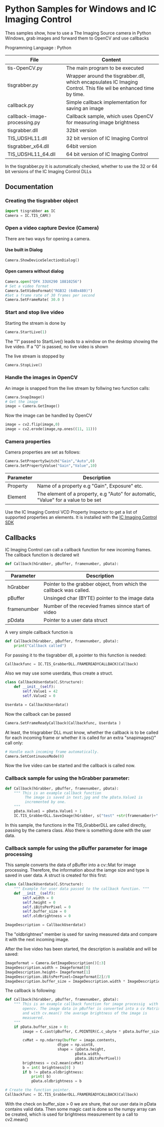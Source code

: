 # Python Samples for Windows and IC Imaging Control
Thes samples show, how to use a The Imaging Source camera in Python Windows, grab images and forward them to OpenCV and use callbacks

Programming Language : Python

| File | Content |
| --- | --- |
| tis-OpenCV.py | The main program to be executed |
| tisgrabber.py | Wrapper around the tisgrabber.dll, which encapsulates IC Imaging Control. This file wil be enhanced time by time. |
| callback.py | Simple callback implementation for saving an image |
| callback-image-processing.py | Callback sample, which uses OpenCV for measuring image brightness |
| tisgrabber.dll | 32bit version  |
| TIS_UDSHL11.dll | 32 bit version of IC Imaging Control |
| tisgrabber_x64.dll | 64bit version  |
| TIS_UDSHL11_64.dll | 64 bit version of IC Imaging Control |

In the tisgrabber.py it is automatically checked, whether to use the 32 or 64 bit versions of the IC Imaging Control DLLs

## Documentation
### Creating the tisgrabber object
``` Python
import tisgrabber as IC
Camera = IC.TIS_CAM()
```

### Open a video capture Device (Camera)
There are two ways for opening a camera.
#### Use built in Dialog
``` Python
Camera.ShowDeviceSelectionDialog()
```
#### Open camera without dialog
``` Python
Camera.open("DFK 33UX290 18810256")
# Set a video format
Camera.SetVideoFormat("RGB32 (640x480)")
#Set a frame rate of 30 frames per second
Camera.SetFrameRate( 30.0 )
```

### Start and stop live video
Starting the stream is done by
``` Python
Camera.StartLive(1)    
```
The "1" passed to StartLive() leads to a window on the desktop showing the live video. If a "0" is passed, no live video is shown

The live stream is stopped by
``` Python
Camera.StopLive()    
```

### Handle the images in OpenCV
An image is snapped from the live stream by follwing two function calls:
``` Python
Camera.SnapImage()
# Get the image
image = Camera.GetImage()
```
Now the image can be handled by OpenCV
``` Python
image = cv2.flip(image,0)
image = cv2.erode(image,np.ones((11, 11)))
```

### Camera properties
Camera properties are set as follows:
``` Python
Camera.SetPropertySwitch("Gain","Auto",0)
Camera.SetPropertyValue("Gain","Value",10)
```
| Parameter | Description|
| --- | --- |
| Property | Name of a property e.g "Gain", Exposure" etc. |
| Element | The element of a property, e.g "Auto" for automatic, "Value" for a value to be set |

Use the IC Imaging Control VCD Property Inspector to get a list of supported properties an elements. It is installed with the [IC Imaging Control SDK](https://www.theimagingsource.com/support/downloads-for-windows/software-development-kits-sdks/icimagingcontrol/)

## Callbacks
IC Imaging Control can call a callback function for new incoming frames. The callback function is declared wit
``` Python
def Callback(hGrabber, pBuffer, framenumber, pData):
```

| Parameter | Description|
| --- | --- |
| hGrabber | Pointer to the grabber object, from which the callback was called. |
| pBuffer | Unsinged char (BYTE) pointer to the image data |
| framenumber | Number of the recevied frames sinnce start of video |
| pDdata | Pointer to a user data struct |

A very simple callback function is

``` Python
def Callback(hGrabber, pBuffer, framenumber, pData):
    print("Callback called")
```

For passing it to the tisgrabber dll, a pointer to this function is needed:
``` Python
Callbackfunc = IC.TIS_GrabberDLL.FRAMEREADYCALLBACK(Callback)
```

Also we may use some userdata, thus create a struct.

``` Python
class CallbackUserdata(C.Structure):
    def __init__(self):
        self.Value1 = 42
        self.Value2 = 0

Userdata = CallbackUserdata()    
```

Now the callback can be passed 
``` Python
Camera.SetFrameReadyCallback(Callbackfunc, Userdata )
```

At least, the trisgrabber DLL must know, whether the callback is to be called for each incoming frame or whether it is called for an extra "snapimages()" call only:
``` Python
# Handle each incoming frame automatically.
Camera.SetContinuousMode(0)
```
Now the live video can be started and the callback is called now.

### Callback sample for using the hGrabber parameter:
``` Python
def Callback(hGrabber, pBuffer, framenumber, pData):
    """ This is an example callback function 
         The image is saved in test.jpg and the pData.Value1 is 
         incremented by one.
    """
    pData.Value1 = pData.Value1 + 1
    IC.TIS_GrabberDLL.SaveImage(hGrabber, s("test" +str(framenumber)+".jpg"), IC.ImageFileTypes["JPEG"], 75)
```
In this sample, the functions in the TIS_GrabberDLL are called directly, passing by the camera class. Also there is something done with the user data.


### Callback sample for using the pBuffer parameter for image processing
This sample converts the data of pBuffer into a cv::Mat for image processing. Therefore, the information about the iamge size and type is saved in user data. A struct is created for this first:
``` Python
class CallbackUserdata(C.Structure):
    """ Example for user data passed to the callback function. """
    def __init__(self):
        self.width = 0
        self.height = 0
        self.iBitsPerPixel = 0
        self.buffer_size = 0
        self.oldbrightness = 0

ImageDescription = CallbackUserdata()    
```
The "oldbrightnes" member is used for saving measured data and compare it with the next incoming image. 

After the live video has been started, the description is available and will be saved:
``` Python
Imageformat = Camera.GetImageDescription()[:3]
ImageDescription.width = Imageformat[0]
ImageDescription.height= Imageformat[1]
ImageDescription.iBitsPerPixel=Imageformat[2]//8
ImageDescription.buffer_size = ImageDescription.width * ImageDescription.height * ImageDescription.iBitsPerPixel
```

The callback is following:
``` Python
def Callback(hGrabber, pBuffer, framenumber, pData):
    """ This is an example callback function for image processig  with 
        opencv. The image data in pBuffer is converted into a cv Matrix
        and with cv.mean() the average brightness of the image is
        measuered.
    """
    if pData.buffer_size > 0:
        image = C.cast(pBuffer, C.POINTER(C.c_ubyte * pData.buffer_size))

        cvMat = np.ndarray(buffer = image.contents,
                        dtype = np.uint8,
                        shape = (pData.height,
                                pData.width,
                                pData.iBitsPerPixel))
        brightness = cv2.mean(cvMat)
        b = int( brightness[0] )
        if b != pData.oldbrightness:
            print( b)
            pData.oldbrightness = b

# Create the function pointer.
Callbackfunc = IC.TIS_GrabberDLL.FRAMEREADYCALLBACK(Callback)

```
With the check on buffer_size > 0 we are shure, that our user data in pData contains valid data.
Then some magic cast is done so the numpy array can be created, which is used for brightness measurement by a call to cv2.mean()









